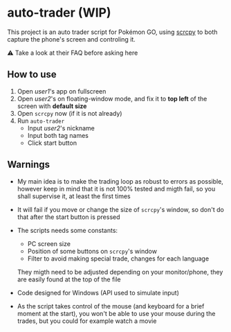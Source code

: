 # auto-trader (WIP)
This project is an auto trader script for Pokémon GO, using [scrcpy](https://github.com/Genymobile/scrcpy) to both capture the phone's screen and controling it.

⚠️ Take a look at their FAQ before asking here

## How to use

1. Open *user1*'s app on fullscreen
1. Open *user2*'s on floating-window mode, and fix it to **top left** of the screen with **default size**
1. Open `scrcpy` now (if it is not already)
1. Run `auto-trader`
   - Input *user2*'s nickname
   - Input both tag names
   - Click start button

## Warnings
- My main idea is to make the trading loop as robust to errors as possible, however keep in mind that it is not 100% tested and migth fail, so you shall supervise it, at least the first times
- It will fail if you move or change the size of `scrcpy`'s window, so don't do that after the start button is pressed
- The scripts needs some constants:
  - PC screen size
  - Position of some buttons on `scrcpy`'s window
  - Filter to avoid making special trade, changes for each language
 
   They migth need to be adjusted depending on your monitor/phone, they are easily found at the top of the file
- Code designed for Windows (API used to simulate input)
- As the script takes control of the mouse (and keyboard for a brief moment at the start), you won't be able to use your mouse during the trades, but you could for example watch a movie
